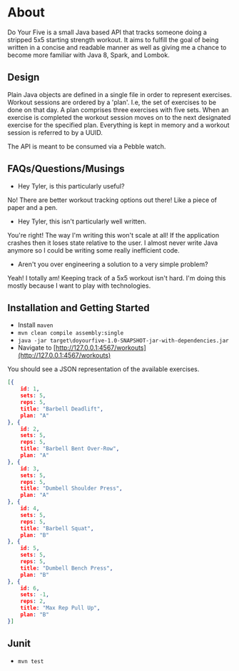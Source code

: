 # About

Do Your Five is a small Java based API that tracks someone doing a stripped 5x5 starting strength workout. It aims to fulfill the goal of being written in a concise and readable manner as well as giving me a chance to become more familiar with Java 8, Spark, and Lombok.

## Design

Plain Java objects are defined in a single file in order to represent exercises. Workout sessions are ordered by a 'plan'. I.e, the set of exercises to be done on that day. A plan comprises three exercises with five sets. When an exercise is completed the workout session moves on to the next designated exercise for the specified plan. Everything is kept in memory and a workout session is referred to by a UUID.

The API is meant to be consumed via a Pebble watch.

## FAQs/Questions/Musings

* Hey Tyler, is this particularly useful?

No! There are better workout tracking options out there! Like a piece of paper and a pen.

* Hey Tyler, this isn't particularly well written.

You're right! The way I'm writing this won't scale at all! If the application crashes then it loses state relative to the user. I almost never write Java anymore so I could be writing some really inefficient code.

* Aren't you over engineering a solution to a very simple problem?

Yeah! I totally am! Keeping track of a 5x5 workout isn't hard. I'm doing this mostly because I want to play with technologies.

## Installation and Getting Started

* Install `maven`
* `mvn clean compile assembly:single`
* `java -jar target\doyourfive-1.0-SNAPSHOT-jar-with-dependencies.jar`
* Navigate to [http://127.0.0.1:4567/workouts](http://127.0.0.1:4567/workouts)

You should see a JSON representation of the available exercises.

```json
[{
    id: 1,
    sets: 5,
    reps: 5,
    title: "Barbell Deadlift",
    plan: "A"
}, {
    id: 2,
    sets: 5,
    reps: 5,
    title: "Barbell Bent Over-Row",
    plan: "A"
}, {
    id: 3,
    sets: 5,
    reps: 5,
    title: "Dumbell Shoulder Press",
    plan: "A"
}, {
    id: 4,
    sets: 5,
    reps: 5,
    title: "Barbell Squat",
    plan: "B"
}, {
    id: 5,
    sets: 5,
    reps: 5,
    title: "Dumbell Bench Press",
    plan: "B"
}, {
    id: 6,
    sets: -1,
    reps: 2,
    title: "Max Rep Pull Up",
    plan: "B"
}]
```

## Junit
* `mvn test`
